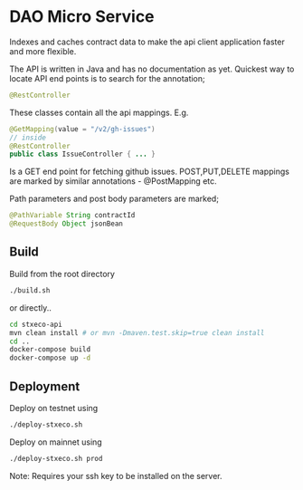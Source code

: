 # DAO Micro Service

Indexes and caches contract data to make the api client application faster
and more flexible.

The API is written in Java and has no documentation as yet. Quickest way to locate
API end points is to search for the annotation;

```java
@RestController
```

These classes contain all the api mappings. E.g.

```java
@GetMapping(value = "/v2/gh-issues")
// inside 
@RestController
public class IssueController { ... }
```

Is a GET end point for fetching github issues. POST,PUT,DELETE mappings are marked by similar annotations - @PostMapping etc.

Path parameters and post body parameters are marked;

```java
@PathVariable String contractId
@RequestBody Object jsonBean
```



## Build

Build from the root directory

```bash
./build.sh
```

or directly..

```bash
cd stxeco-api
mvn clean install # or mvn -Dmaven.test.skip=true clean install
cd ..
docker-compose build
docker-compose up -d
```

## Deployment

Deploy on testnet using

```bash
./deploy-stxeco.sh
```

Deploy on mainnet using

```bash
./deploy-stxeco.sh prod
```

Note: Requires your ssh key to be installed on the server.